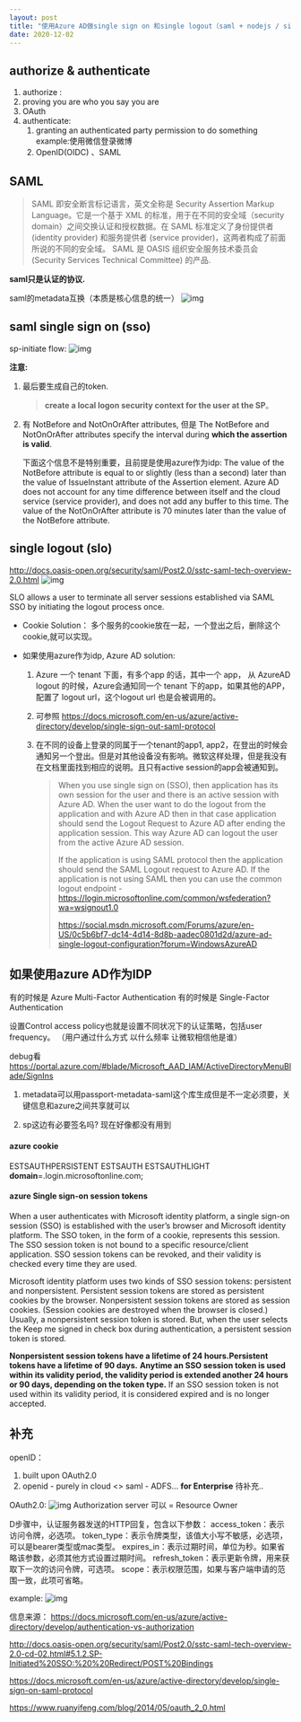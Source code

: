 ```yaml
---
layout: post
title: "使用Azure AD做single sign on 和single logout（saml + nodejs / single page ）"
date: 2020-12-02
---
```

## authorize & authenticate

1. authorize :
  1. proving you are who you say you are  
   2. OAuth
2. authenticate: 
   1. granting an authenticated party permission to do something example:使用微信登录微博
   2. OpenID(OIDC) 、SAML



## SAML 

> SAML 即安全断言标记语言，英文全称是 Security Assertion Markup Language。它是一个基于 XML 的标准，用于在不同的安全域（security domain）之间交换认证和授权数据。在 SAML 标准定义了身份提供者 (identity provider) 和服务提供者 (service provider)，这两者构成了前面所说的不同的安全域。 SAML 是 OASIS 组织安全服务技术委员会(Security Services Technical Committee) 的产品.

**saml只是认证的协议.**

saml的metadata互换（本质是核心信息的统一）
![img](/assets/md_pics_archive/saml.png)



## saml single sign on (sso)
sp-initiate flow:
![img](/assets/md_pics_archive/saml-flow.png)

**注意:**

1. 最后要生成自己的token.

   > **create a local logon security context for the user at the SP**。



2. 有 NotBefore and NotOnOrAfter attributes, 但是 The NotBefore and NotOnOrAfter attributes specify the interval during **which the assertion is valid**.

   

   下面这个信息不是特别重要，且前提是使用azure作为idp:
   The value of the NotBefore attribute is equal to or slightly (less than a second) later than the value of IssueInstant attribute of the Assertion element. Azure AD does not account for any time difference between itself and the cloud service (service provider), and does not add any buffer to this time.
   The value of the NotOnOrAfter attribute is 70 minutes later than the value of the NotBefore attribute.




## single logout (slo)

http://docs.oasis-open.org/security/saml/Post2.0/sstc-saml-tech-overview-2.0.html
![img](/assets/md_pics_archive/slo.png)

SLO allows a user to terminate all server sessions established via SAML SSO by initiating the logout process once. 

- Cookie Solution：
  多个服务的cookie放在一起，一个登出之后，删除这个cookie,就可以实现。

- 如果使用azure作为idp, Azure AD solution:

  1. Azure 一个 tenant 下面，有多个app 的话，其中一个 app， 从 AzureAD logout 的时候，Azure会通知同一个 tenant 下的app，如果其他的APP，配置了 logout url，这个logout url 也是会被调用的。

  2. 可参照 https://docs.microsoft.com/en-us/azure/active-directory/develop/single-sign-out-saml-protocol

  3. 在不同的设备上登录的同属于一个tenant的app1, app2，在登出的时候会通知另一个登出。但是对其他设备没有影响。微软这样处理，但是我没有在文档里面找到相应的说明。且只有active session的app会被通知到。

     > When you use single sign on (SSO), then application has its own session for the user and there is an active session with Azure AD. When the user want to do the logout from the application and with Azure AD then in that case application should send the Logout Request to Azure AD after ending the application session. This way Azure AD can logout the user from the active Azure AD session.
     >
     > If the application is using SAML protocol then the application should send the SAML Logout request to Azure AD. If the application is not using SAML then you can use the common logout endpoint - https://login.microsoftonline.com/common/wsfederation?wa=wsignout1.0 
     >
     > https://social.msdn.microsoft.com/Forums/azure/en-US/0c5b6bf7-dc14-4d14-8d8b-aadec0801d2d/azure-ad-single-logout-configuration?forum=WindowsAzureAD

## 如果使用azure AD作为IDP

有的时候是 Azure Multi-Factor Authentication
有的时候是 Single-Factor Authentication

设置Control access policy也就是设置不同状况下的认证策略，包括user frequency。
（用户通过什么方式 以什么频率 让微软相信他是谁）

debug看
https://portal.azure.com/#blade/Microsoft_AAD_IAM/ActiveDirectoryMenuBlade/SignIns

1. metadata可以用passport-metadata-saml这个库生成但是不一定必须要，关键信息和azure之间共享就可以

6. sp这边有必要签名吗? 现在好像都没有用到



#### azure cookie
ESTSAUTHPERSISTENT
ESTSAUTH
ESTSAUTHLIGHT
**domain**=.login.microsoftonline.com;

#### azure Single sign-on session tokens
When a user authenticates with Microsoft identity platform, a single sign-on session (SSO) is established with the user’s browser and Microsoft identity platform. The SSO token, in the form of a cookie, represents this session. The SSO session token is not bound to a specific resource/client application. SSO session tokens can be revoked, and their validity is checked every time they are used.

Microsoft identity platform uses two kinds of SSO session tokens: persistent and nonpersistent. Persistent session tokens are stored as persistent cookies by the browser. Nonpersistent session tokens are stored as session cookies. (Session cookies are destroyed when the browser is closed.) Usually, a nonpersistent session token is stored. But, when the user selects the Keep me signed in check box during authentication, a persistent session token is stored.

**Nonpersistent session tokens have a lifetime of 24 hours.Persistent tokens have a lifetime of 90 days.** **Anytime an SSO session token is used within its validity period, the validity period is extended another 24 hours or 90 days, depending on the token type.** If an SSO session token is not used within its validity period, it is considered expired and is no longer accepted.



## 补充
openID：
1. built upon OAuth2.0
2. openid - purely in cloud  <>  saml - ADFS... **for Enterprise**
待补充..

OAuth2.0:
![img](/assets/md_pics_archive/OAuth2.0.png)
Authorization server 可以 = Resource Owner

D步骤中，认证服务器发送的HTTP回复，包含以下参数：
access_token：表示访问令牌，必选项。
token_type：表示令牌类型，该值大小写不敏感，必选项，可以是bearer类型或mac类型。
expires_in：表示过期时间，单位为秒。如果省略该参数，必须其他方式设置过期时间。
refresh_token：表示更新令牌，用来获取下一次的访问令牌，可选项。
scope：表示权限范围，如果与客户端申请的范围一致，此项可省略。

example:
![img](/assets/md_pics_archive/OAuth2例子.png)

信息来源：
 https://docs.microsoft.com/en-us/azure/active-directory/develop/authentication-vs-authorization

 http://docs.oasis-open.org/security/saml/Post2.0/sstc-saml-tech-overview-2.0-cd-02.html#5.1.2.SP-Initiated%20SSO:%20%20Redirect/POST%20Bindings

 https://docs.microsoft.com/en-us/azure/active-directory/develop/single-sign-on-saml-protocol

 https://www.ruanyifeng.com/blog/2014/05/oauth_2_0.html